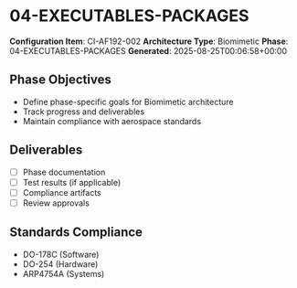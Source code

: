 # 04-EXECUTABLES-PACKAGES

**Configuration Item**: CI-AF192-002
**Architecture Type**: Biomimetic
**Phase**: 04-EXECUTABLES-PACKAGES
**Generated**: 2025-08-25T00:06:58+00:00

## Phase Objectives
- Define phase-specific goals for Biomimetic architecture
- Track progress and deliverables
- Maintain compliance with aerospace standards

## Deliverables
- [ ] Phase documentation
- [ ] Test results (if applicable)
- [ ] Compliance artifacts
- [ ] Review approvals

## Standards Compliance
- DO-178C (Software)
- DO-254 (Hardware)
- ARP4754A (Systems)
